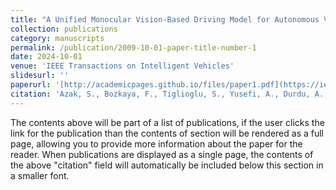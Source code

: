 ```yaml
---
title: "A Unified Monocular Vision-Based Driving Model for Autonomous Vehicles with Multi-Task Capabilities (under review)"
collection: publications
category: manuscripts
permalink: /publication/2009-10-01-paper-title-number-1
date: 2024-10-01
venue: 'IEEE Transactions on Intelligent Vehicles'
slidesurl: ''
paperurl: '[http://academicpages.github.io/files/paper1.pdf](https://ieeexplore.ieee.org/Xplore/home.jsp)'
citation: 'Azak, S., Bozkaya, F., Tiglioglu, S., Yusefi, A., Durdu, A., “A Unified Monocular Vision-Based Driving Model for Autonomous Vehicles with Multi-Task Capabilities”, IEEE Transactions on Intelligent Vehicle. (2009). &quot;Paper Title Number 1.&quot; <i>Journal 1</i>. 1(1).'
---
```


The contents above will be part of a list of publications, if the user clicks the link for the publication than the contents of section will be rendered as a full page, allowing you to provide more information about the paper for the reader. When publications are displayed as a single page, the contents of the above "citation" field will automatically be included below this section in a smaller font.
